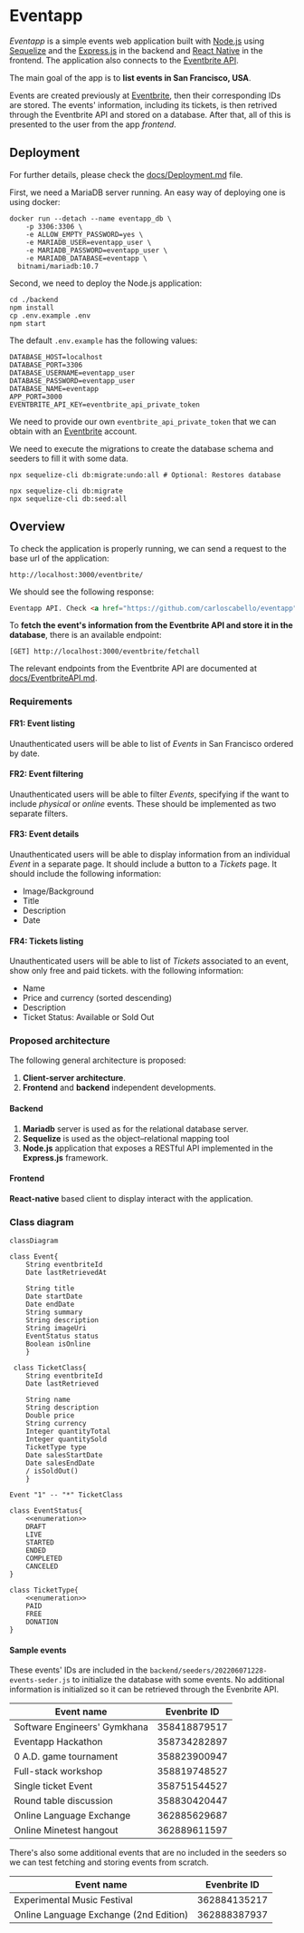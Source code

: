 # Eventapp

*Eventapp* is a simple events web application built with [Node.js](https://nodejs.org/en/about/) using [Sequelize](https://sequelize.org/docs/v6/) and the [Express.js](https://expressjs.com/) in the backend and [React Native](https://reactnative.dev/docs/getting-started) in the frontend. The application also connects to the [Eventbrite API](https://www.eventbrite.com/platform/api). 

The main goal of the app is to **list events in San Francisco, USA**.

Events are created previously at [Eventbrite](https://www.eventbrite.com/), then their corresponding IDs are stored. The events' information, including its tickets, is then retrived through the Eventbrite API and stored on a database. After that, all of this is presented to the user from the app *frontend*.

## Deployment

For further details, please check the [docs/Deployment.md](docs/Deployment.md) file.

First, we need a MariaDB server running. An easy way of deploying one is using docker:

```shell
docker run --detach --name eventapp_db \
    -p 3306:3306 \
    -e ALLOW_EMPTY_PASSWORD=yes \
    -e MARIADB_USER=eventapp_user \
    -e MARIADB_PASSWORD=eventapp_user \
    -e MARIADB_DATABASE=eventapp \
  bitnami/mariadb:10.7
```

Second, we need to deploy the Node.js application:

```shell
cd ./backend
npm install
cp .env.example .env
npm start
```

The default `.env.example` has the following values:

```
DATABASE_HOST=localhost
DATABASE_PORT=3306
DATABASE_USERNAME=eventapp_user
DATABASE_PASSWORD=eventapp_user
DATABASE_NAME=eventapp
APP_PORT=3000
EVENTBRITE_API_KEY=eventbrite_api_private_token
```

We need to provide our own `eventbrite_api_private_token` that we can obtain with an [Eventbrite](https://www.eventbrite.com/platform/api#/introduction) account.

We need to execute the migrations to create the database schema and seeders to fill it with some data.

```shell
npx sequelize-cli db:migrate:undo:all # Optional: Restores database

npx sequelize-cli db:migrate
npx sequelize-cli db:seed:all
```

## Overview

To check the application is properly running, we can send a request to the base url of the application:

```
http://localhost:3000/eventbrite/
```

We should see the following response:

```html
Eventapp API. Check <a href="https://github.com/carloscabello/eventapp">Repository</a>
```

To **fetch the event's information from the Eventbrite API and store it in the database**, there is an available endpoint:

```
[GET] http://localhost:3000/eventbrite/fetchall
```

The relevant endpoints from the Eventbrite API are documented at [docs/EventbriteAPI.md](docs/EventbriteAPI.md).

### Requirements

#### FR1: Event listing

Unauthenticated users will be able to list of *Events* in San Francisco ordered by date.

#### FR2: Event filtering

Unauthenticated users will be able to filter *Events*, specifying if the want to include *physical* or *online* events. These should be implemented as two separate filters.

#### FR3: Event details

Unauthenticated users will be able to display information from an individual *Event* in a separate page. It should include a button to a *Tickets* page. It should include the following information:

* Image/Background
* Title
* Description
* Date

#### FR4: Tickets listing

Unauthenticated users will be able to list of *Tickets* associated to an event, show only free and paid tickets. with the following information:

* Name
* Price and currency (sorted descending)
* Description
* Ticket Status: Available or Sold Out

### Proposed architecture

The following general architecture is proposed:

1. **Client-server architecture**.
2. **Frontend** and **backend** independent developments.

#### Backend

1. **Mariadb** server is used as for the relational database server.
2. **Sequelize** is used as the object–relational mapping tool
3. **Node.js** application that exposes a RESTful API implemented in the **Express.js** framework.

#### Frontend

**React-native** based client to display interact with the application.

### Class diagram

```mermaid
classDiagram

class Event{
    String eventbriteId
    Date lastRetrievedAt
    
    String title
    Date startDate
    Date endDate
    String summary
    String description
    String imageUri
    EventStatus status
    Boolean isOnline
    }
    
 class TicketClass{
    String eventbriteId
    Date lastRetrieved
    
    String name
    String description
    Double price
    String currency
    Integer quantityTotal
    Integer quantitySold
    TicketType type
    Date salesStartDate
    Date salesEndDate
    / isSoldOut()
    }
    
Event "1" -- "*" TicketClass

class EventStatus{
    <<enumeration>>
    DRAFT
    LIVE
    STARTED
    ENDED
    COMPLETED
    CANCELED
}

class TicketType{
    <<enumeration>>
    PAID
    FREE
    DONATION
}
```

#### Sample events

These events' IDs are included in the `backend/seeders/202206071228-events-seder.js` to initialize the database with some events. No additional information is initialized so it can be retrieved through the Evenbrite API.

| Event name                   | Evenbrite ID |
| ---------------------------- | ------------ |
| Software Engineers' Gymkhana | 358418879517 |
| Eventapp Hackathon           | 358734282897 |
| 0 A.D. game tournament       | 358823900947 |
| Full-stack workshop          | 358819748527 |
| Single ticket Event          | 358751544527 |
| Round table discussion       | 358830420447 |
| Online Language Exchange     | 362885629687 |
| Online Minetest hangout      | 362889611597 |

There's also some additional events that are no included in the seeders so we can test fetching and storing events from scratch.

| Event name                             | Evenbrite ID |
| -------------------------------------- | ------------ |
| Experimental Music Festival            | 362884135217 |
| Online Language Exchange (2nd Edition) | 362888387937 |
